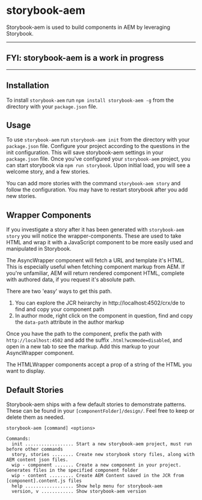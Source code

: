 # storybook-aem

Storybook-aem is used to build components in AEM by leveraging Storybook.

---
## FYI: storybook-aem is a work in progress
---

## Installation
To install `storybook-aem` run `npm install storybook-aem -g` from the directory with your `package.json` file.

## Usage
To use `storybook-aem` run `storybook-aem init` from the directory with your `package.json` file. Configure your project according to the questions in the init configuration. This will save storybook-aem settings in your `package.json` file. Once you've configured your `storybook-aem` project, you can start storybook via `npm run storybook`. Upon initial load, you will see a welcome story, and a few stories.

You can add more stories with the command `storybook-aem story` and follow the configuration. You may have to restart storybook after you add new stories.

## Wrapper Components
If you investigate a story after it has been generated with `storybook-aem story` you will notice the wrapper-components. These are used to take HTML and wrap it with a JavaScript component to be more easily used and manipulated in Storybook. 

The AsyncWrapper component will fetch a URL and template it's HTML. This is especially useful when fetching component markup from AEM. If you're unfamiliar, AEM will return rendered component HTML, complete with authored data, if you request it's absolute path. 

There are two 'easy' ways to get this path.
1. You can explore the JCR heirarchy in http://localhost:4502/crx/de to find and copy your component path
2. In author mode, right click on the component in question, find and copy the `data-path` attribute in the author markup

Once you have the path to the component, prefix the path with `http://localhost:4502` and add the suffix `.html?wcmmode=disabled`, and open in a new tab to see the markup. Add this markup to your AsyncWrapper component.

The HTMLWrapper components accept a prop of a string of the HTML you want to display.

## Default Stories
Storybook-aem ships with a few default stories to demonstrate patterns. These can be found in your `[componentFolder]/design/`. Feel free to keep or delete them as needed.

```
storybook-aem [command] <options>

Commands:
  init .................. Start a new storybook-aem project, must run before other commands
  story, stories ........ Create new storybook story files, along with AEM content json files. 
  wip - component ....... Create a new component in your project. Generates files in the specified component folder
  wip - content ......... Create AEM Content saved in the JCR from [component].content.js files
  help .................. Show help menu for storybook-aem
  version, v ............ Show storybook-aem version
```
